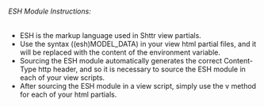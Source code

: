 ###### ESH Module Instructions:

- ESH is the markup language used in Shttr view partials.
- Use the syntax ((esh)MODEL_DATA) in your view html partial files, and it will be replaced with the content of the environment variable.
- Sourcing the ESH module automatically generates the correct Content-Type http header, and so it is necessary to source the ESH module in each of your view scripts.
- After sourcing the ESH module in a view script, simply use the v method for each of your html partials.
